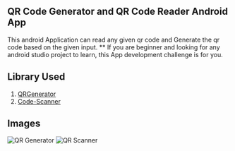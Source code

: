 ## QR Code Generator and QR Code Reader Android App

This android Application can read any given qr code and Generate the qr code based on the given input.
** If you are beginner and looking for any android studio project to learn, this App development challenge is for you. 

## Library Used 
1. [QRGenerator](https://github.com/androidmads/QRGenerator)
2. [Code-Scanner](https://github.com/yuriy-budiyev/code-scanner)

## Images 
![QR Generator](https://github.com/bikashthapa01/QR-APP/blob/master/images/qr-generator.png?raw=true)
![QR Scanner](https://github.com/bikashthapa01/QR-APP/blob/master/images/qr-scanner.png?raw=true)
